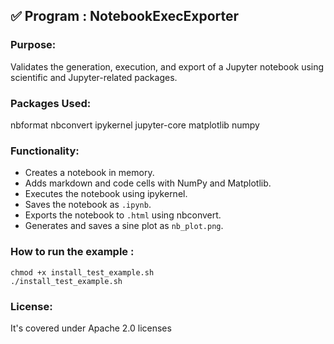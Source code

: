 ## ✅ Program : NotebookExecExporter

### Purpose: 
Validates the generation, execution, and export of a Jupyter notebook using scientific and Jupyter-related packages.  

### Packages Used:  
nbformat nbconvert ipykernel jupyter-core matplotlib numpy  

### Functionality:  
- Creates a notebook in memory.  
- Adds markdown and code cells with NumPy and Matplotlib.  
- Executes the notebook using ipykernel.  
- Saves the notebook as `.ipynb`.  
- Exports the notebook to `.html` using nbconvert.  
- Generates and saves a sine plot as `nb_plot.png`.

### How to run the example :
```
chmod +x install_test_example.sh
./install_test_example.sh
```
### License: 
It's covered under Apache 2.0 licenses
